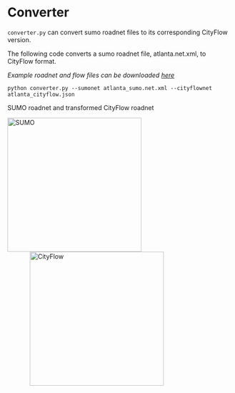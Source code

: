 # Converter

`converter.py` can convert sumo roadnet files to its corresponding CityFlow version. 

The following code converts a sumo roadnet file, atlanta.net.xml, to CityFlow format.

*Example roadnet and flow files can be downloaded [here](https://github.com/cityflow-project/data/tree/master/tools/Converter/examples)*

```
python converter.py --sumonet atlanta_sumo.net.xml --cityflownet atlanta_cityflow.json
```

SUMO roadnet and transformed CityFlow roadnet

<p float="left">
    <img src="https://github.com/cityflow-project/data/raw/master/tools/Converter/figures/sumo.png" alt="SUMO" height="300px"/>
    <img src="https://github.com/cityflow-project/data/raw/master/tools/Converter/figures/city_flow.png" alt="CityFlow" height="300px" style="margin-left:50px"/>
</p>

